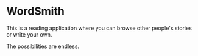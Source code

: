 # WordSmith

This is a reading application where you can browse other people's stories or write your own.


The possibilities are endless.
